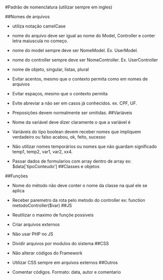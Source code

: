 #Padrão de nomenclatura (utilizar sempre em ingles)

##Nomes de arquivos

* utiliza notação camelCase
* nome do arquivo deve ser igual ao nome do Model, Controller e conter letra maiuscula no começo.
* nome do model sempre deve ser NomeModel. Ex. UserModel.
* nome do controller sempre deve ser NomeController. Ex. UserController
* nome de objeto, singular, listas, plural

* Evitar acentos, mesmo que o contexto permita como em nomes de arquivos

* Evitar espaços, mesmo que o contexto permita
* Evite abreviar a não ser em casos já conhecidos. ex. CPF, UF.
* Preposições devem normalmente ser omitidas.
##Variáveis

* Nome da variável deve dizer claramente o que a variável é
* Variáveis do tipo boolean devem receber nomes que impliquem verdadeiro ou falso acabou, ok, feito, sucesso
* Não utilizar nomes temporários ou nomes que não guardam significado temp1, temp2, var1, var2, xx4.
* Passar dados de formularios com array dentro de array ex: $data['tipoConteudo']
##Classes e objetos

##Funções

* Nome do método não deve conter o nome da classe na qual ele se aplica
* Receber paremetro da rota pelo metodo do controller ex: function metodoController($var)
##JS

* Reutilizar o maximo de funçõe possiveis
* Criar arquivos externos
* Não usar PHP no JS
* Dividir arquivos por modulos do sistema
##CSS

* Não alterar códigos do Framework
* Utilizar CSS sempre em arquivos externos
##Outros

* Comentar códigos. Formato: data, autor e comentario








